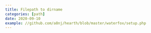```yaml
---
title: Filepath to dirname
categories: [path]
date: 2020-09-10
example: //github.com/a8nj/hearth/blob/master/waterfox/setup.php
---
```

